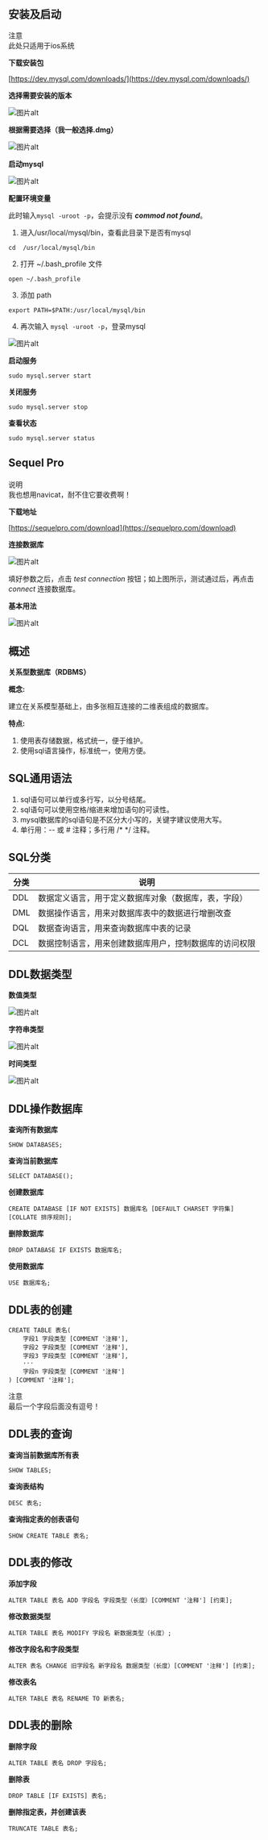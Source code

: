 ## 安装及启动

<style>
   @import "../../css/style.css"
</style>

<div class="body">
    <div class="content">
        <span class="title">注意</span><br/>
        <span>此处只适用于ios系统</span>
    </div>
</div>

**下载安装包**

[https://dev.mysql.com/downloads/](https://dev.mysql.com/downloads/)

**选择需要安装的版本**

![图片alt](./img/tu1.png "选择版本")

**根据需要选择（我一般选择.dmg）**

![图片alt](./img/tu2.png "选择版本")

**启动mysql**

![图片alt](./img/tu3.png "选择版本")

**配置环境变量**

此时输入`mysql -uroot -p`，会提示没有 ***commod not found***。

1. 进入/usr/local/mysql/bin，查看此目录下是否有mysql

`cd  /usr/local/mysql/bin`

2. 打开 ~/.bash_profile 文件

`open ~/.bash_profile`

3. 添加 path

`export PATH=$PATH:/usr/local/mysql/bin`

4. 再次输入 `mysql -uroot -p`，登录mysql

![图片alt](./img/tu4.png "选择版本")

**启动服务**

`sudo mysql.server start`

**关闭服务**

`sudo mysql.server stop`


**查看状态**

`sudo mysql.server status`



## Sequel Pro

<div class="body" style="margin-top: 20px;">
    <div class="content">
        <span class="title">说明</span><br/>
        <span>我也想用navicat，耐不住它要收费啊！</span>
    </div>
</div>

**下载地址**

[https://sequelpro.com/download](https://sequelpro.com/download)

**连接数据库**

![图片alt](./img/tu5.png "选择版本")

填好参数之后，点击 *test connection* 按钮；如上图所示，测试通过后，再点击 *connect* 连接数据库。

**基本用法**

![图片alt](./img/tu6.png "选择版本")

## 概述

**关系型数据库（RDBMS）**

**概念:**

建立在关系模型基础上，由多张相互连接的二维表组成的数据库。

**特点:**
1. 使用表存储数据，格式统一，便于维护。
2. 使用sql语言操作，标准统一，使用方便。

## SQL通用语法

1. sql语句可以单行或多行写，以分号结尾。
2. sql语句可以使用空格/缩进来增加语句的可读性。
3. mysql数据库的sql语句是不区分大小写的，关键字建议使用大写。
4. 单行用：-- 或 # 注释；多行用 /* */ 注释。

## SQL分类

|  分类   | 说明  |
|  ----  | ----  |
| DDL  | 数据定义语言，用于定义数据库对象（数据库，表，字段） |
| DML  | 数据操作语言，用来对数据库表中的数据进行增删改查 |
| DQL  | 数据查询语言，用来查询数据库中表的记录 |
| DCL  | 数据控制语言，用来创建数据库用户，控制数据库的访问权限 |

## DDL数据类型

**数值类型**

![图片alt](./img/tu7.png "选择版本")

**字符串类型**

![图片alt](./img/tu8.png "选择版本")

**时间类型**

![图片alt](./img/tu9.png "选择版本")

## DDL操作数据库

**查询所有数据库**

```
SHOW DATABASES;
```

**查询当前数据库**

```
SELECT DATABASE();
```

**创建数据库**

```
CREATE DATABASE [IF NOT EXISTS] 数据库名 [DEFAULT CHARSET 字符集][COLLATE 排序规则];
```

**删除数据库**

```
DROP DATABASE IF EXISTS 数据库名;
```

**使用数据库**

```
USE 数据库名;
```

## DDL表的创建

```
CREATE TABLE 表名(
    字段1 字段类型 [COMMENT '注释'],
    字段2 字段类型 [COMMENT '注释'],
    字段3 字段类型 [COMMENT '注释'],
    ···
    字段n 字段类型 [COMMENT '注释']
) [COMMENT '注释'];
```

<div class="body">
    <div class="content">
        <span class="title">注意</span><br/>
        <span>最后一个字段后面没有逗号！</span>
    </div>
</div>

## DDL表的查询

**查询当前数据库所有表**

```
SHOW TABLES;
```

**查询表结构**

```
DESC 表名;
```

**查询指定表的创表语句**

```
SHOW CREATE TABLE 表名;
```
## DDL表的修改

**添加字段**

```
ALTER TABLE 表名 ADD 字段名 字段类型（长度）[COMMENT '注释'] [约束];
```

**修改数据类型**

```
ALTER TABLE 表名 MODIFY 字段名 新数据类型（长度）;
```

**修改字段名和字段类型**

```
ALTER 表名 CHANGE 旧字段名 新字段名 数据类型（长度）[COMMENT '注释'] [约束];
```

**修改表名**

```
ALTER TABLE 表名 RENAME TO 新表名;
```

## DDL表的删除

**删除字段**

```
ALTER TABLE 表名 DROP 字段名;
```

**删除表**

```
DROP TABLE [IF EXISTS] 表名;
```

**删除指定表，并创建该表**

```
TRUNCATE TABLE 表名;
```